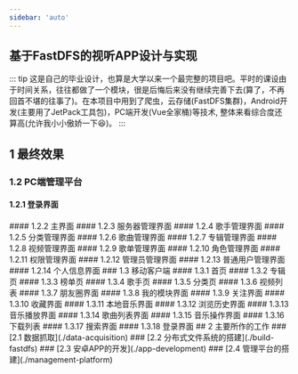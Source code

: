 ```yaml
---
sidebar: 'auto'
---
```

## 基于FastDFS的视听APP设计与实现
::: tip
这是自己的毕业设计，也算是大学以来一个最完整的项目吧。平时的课设由于时间关系，往往都做了一个模块，很是后悔后来没有继续完善下去(算了，不再回首不堪的往事了)。在本项目中用到了爬虫，云存储(FastDFS集群)，Android开发(主要用了JetPack工具包)，PC端开发(Vue全家桶)等技术, 整体来看综合度还算高(允许我小小傲娇一下:satisfied:)。
:::
## 1 最终效果
### 1.2 PC端管理平台
#### 1.2.1 登录界面
<Common-Thumb :prefix="'/img/practice/audio-video-app-based-fastdfs'" :urls="'QQ20200517230600.jpg'"/>
#### 1.2.2 主界面
<Common-Thumb :prefix="'/img/practice/audio-video-app-based-fastdfs'" :urls="'QQ20200517231659.jpg'"/>
#### 1.2.3 服务器管理界面
<Common-Thumb :prefix="'/img/practice/audio-video-app-based-fastdfs'" :urls="'QQ20200517232243.jpg'"/>
#### 1.2.4 歌手管理界面
<Common-Thumb :prefix="'/img/practice/audio-video-app-based-fastdfs'" :urls="'QQ20200517232422.jpg'"/>
#### 1.2.5 分类管理界面
<Common-Thumb :prefix="'/img/practice/audio-video-app-based-fastdfs'" :urls="'QQ20200517232450.jpg'"/>
#### 1.2.6 歌曲管理界面
<Common-Thumb :prefix="'/img/practice/audio-video-app-based-fastdfs'" :urls="'QQ20200517232509.jpg'"/>
#### 1.2.7 专辑管理界面
<Common-Thumb :prefix="'/img/practice/audio-video-app-based-fastdfs'" :urls="'QQ20200517232526.jpg'"/>
#### 1.2.8 视频管理界面
<Common-Thumb :prefix="'/img/practice/audio-video-app-based-fastdfs'" :urls="'QQ20200517232547.jpg'"/>
#### 1.2.9 歌单管理界面
<Common-Thumb :prefix="'/img/practice/audio-video-app-based-fastdfs'" :urls="'QQ20200517232602.jpg'"/>
#### 1.2.10 角色管理界面
<Common-Thumb :prefix="'/img/practice/audio-video-app-based-fastdfs'" :urls="'QQ20200517232635.jpg'"/>
#### 1.2.11 权限管理界面
<Common-Thumb :prefix="'/img/practice/audio-video-app-based-fastdfs'" :urls="'QQ20200517232658.jpg'"/>
#### 1.2.12 管理员管理界面
<Common-Thumb :prefix="'/img/practice/audio-video-app-based-fastdfs'" :urls="'QQ20200517232716.jpg'"/>
#### 1.2.13 普通用户管理界面
<Common-Thumb :prefix="'/img/practice/audio-video-app-based-fastdfs'" :urls="'QQ20200517232733.jpg'"/>
#### 1.2.14 个人信息界面
<Common-Thumb :prefix="'/img/practice/audio-video-app-based-fastdfs'" :urls="'QQ20200517234636.jpg'"/>
### 1.3 移动客户端
#### 1.3.1 首页
<Common-Thumb :prefix="'/img/practice/audio-video-app-based-fastdfs'" :width="300" :urls="'Screenshot_20200518_085540_com.hncj.music.core.jpg'"/>
#### 1.3.2 专辑页
<Common-Thumb :prefix="'/img/practice/audio-video-app-based-fastdfs'" :width="300" :urls="['Screenshot_20200518_085547_com.hncj.music.core.jpg','Screenshot_20200518_124652_com.hncj.music.core.jpg']"/>
#### 1.3.3 榜单页
<Common-Thumb :prefix="'/img/practice/audio-video-app-based-fastdfs'" :width="300" :urls="'Screenshot_20200518_085553_com.hncj.music.core.jpg'"/>
#### 1.3.4 歌手页
<Common-Thumb :prefix="'/img/practice/audio-video-app-based-fastdfs'" :width="300" :urls="'Screenshot_20200518_085559_com.hncj.music.core.jpg'"/>
#### 1.3.5 分类页
<Common-Thumb :prefix="'/img/practice/audio-video-app-based-fastdfs'" :width="300" :urls="'Screenshot_20200518_085605_com.hncj.music.core.jpg'"/>
#### 1.3.6 视频列表
<Common-Thumb :prefix="'/img/practice/audio-video-app-based-fastdfs'" :width="300" :urls="'Screenshot_20200518_085625_com.hncj.music.core.jpg'"/>
#### 1.3.7 朋友圈界面
<Common-Thumb :prefix="'/img/practice/audio-video-app-based-fastdfs'" :width="300" :urls="['Screenshot_20200518_085635_com.hncj.music.core.jpg', 'Screenshot_20200518_085758_com.hncj.music.core.jpg']"/>
#### 1.3.8 我的模块界面
<Common-Thumb :prefix="'/img/practice/audio-video-app-based-fastdfs'" :width="300" :urls="['Screenshot_20200518_085815_com.hncj.music.core.jpg', 'Screenshot_20200518_124752_com.hncj.music.core.jpg']"/>
#### 1.3.9 关注界面
<Common-Thumb :prefix="'/img/practice/audio-video-app-based-fastdfs'" :width="300" :urls="'Screenshot_20200518_085827_com.hncj.music.core.jpg'"/>
#### 1.3.10 收藏界面
<Common-Thumb :prefix="'/img/practice/audio-video-app-based-fastdfs'" :width="300" :urls="'Screenshot_20200518_085837_com.hncj.music.core.jpg'"/>
#### 1.3.11 本地音乐界面
<Common-Thumb :prefix="'/img/practice/audio-video-app-based-fastdfs'" :width="300" :urls="'Screenshot_20200518_085848_com.hncj.music.core.jpg'"/>
#### 1.3.12 浏览历史界面
<Common-Thumb :prefix="'/img/practice/audio-video-app-based-fastdfs'" :width="300" :urls="'Screenshot_20200518_085856_com.hncj.music.core.jpg'"/>
#### 1.3.13 音乐播放界面
<Common-Thumb :prefix="'/img/practice/audio-video-app-based-fastdfs'" :width="300" :urls="'Screenshot_20200518_085930_com.hncj.music.core.jpg'"/>
#### 1.3.14 歌曲列表界面
<Common-Thumb :prefix="'/img/practice/audio-video-app-based-fastdfs'" :width="300" :urls="'Screenshot_20200518_090151_com.hncj.music.core.jpg'"/>
#### 1.3.15 音乐操作界面
<Common-Thumb :prefix="'/img/practice/audio-video-app-based-fastdfs'" :width="300" :urls="'Screenshot_20200518_090200_com.hncj.music.core.jpg'"/>
#### 1.3.16 下载列表
<Common-Thumb :prefix="'/img/practice/audio-video-app-based-fastdfs'" :width="300" :urls="'Screenshot_20200518_090228_com.hncj.music.core.jpg'"/>
#### 1.3.17 搜索界面
<Common-Thumb :prefix="'/img/practice/audio-video-app-based-fastdfs'" :width="300" :urls="'Screenshot_20200518_090316_com.hncj.music.core.jpg'"/>
#### 1.3.18 登录界面
<Common-Thumb :prefix="'/img/practice/audio-video-app-based-fastdfs'" :width="300" :urls="['Screenshot_20200518_090015_com.hncj.music.core.jpg', 'Screenshot_20200518_090042_com.hncj.music.core.jpg']"/>
## 2 主要所作的工作
### [2.1 数据抓取](./data-acquisition)
### [2.2 分布式文件系统的搭建](./build-fastdfs)
### [2.3 安卓APP的开发](./app-development)
### [2.4 管理平台的搭建](./management-platform)

